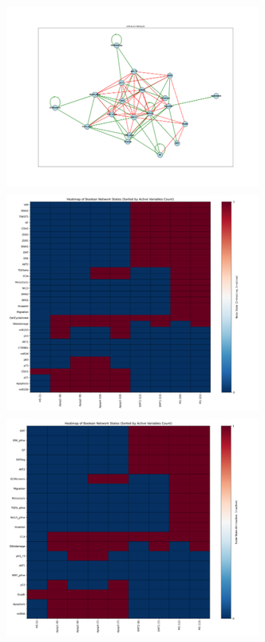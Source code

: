 ![influence_network](plots/reduced_model_interactions_network.png)

![heatmap](plots/full_model_stable_states_heatmap.png)

![reduced_heatmap](plots/reduced_model_stable_states_heatmap.png)
